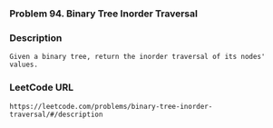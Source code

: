 ### Problem 94. Binary Tree Inorder Traversal

### Description
	Given a binary tree, return the inorder traversal of its nodes' values.

### LeetCode URL
	https://leetcode.com/problems/binary-tree-inorder-traversal/#/description
